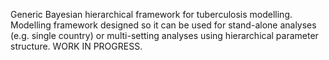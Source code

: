 Generic Bayesian hierarchical framework for tuberculosis modelling.
Modelling framework designed so it can be used for stand-alone analyses (e.g. single country) or multi-setting analyses using hierarchical parameter structure.
WORK IN PROGRESS.

